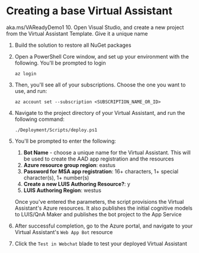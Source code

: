 # Creating a base Virtual Assistant
aka.ms/VAReadyDemo1
10. Open Visual Studio, and create a new project from the Virtual Assistant Template. Give it a unique name
1. Build the solution to restore all NuGet packages
1. Open a PowerShell Core window, and set up your environment with the following. You'll be prompted to login
    ```
    az login
    ```
1. Then, you'll see all of your subscriptions. Choose the one you want to use, and run:
    ```
    az account set --subscription <SUBSCRIPTION_NAME_OR_ID>
    ````
1. Navigate to the project directory of your Virtual Assistant, and run the following command:
    ```
    ./Deployment/Scripts/deploy.ps1
    ```
1. You'll be prompted to enter the following:
    1. **Bot Name** - choose a unique name for the Virtual Assistant. This will be used to create the AAD app registration and the resources
    1. **Azure resource group region**: eastus
    1. **Password for MSA app registration**: 16+ characters, 1+ special character(s), 1+ number(s)
    1. **Create a new LUIS Authoring Resource?**: y
    1. **LUIS Authoring Region**: westus

   Once you've entered the parameters, the script provisions the Virtual Assistant's Azure resources. It also publishes the initial cognitive models to LUIS/QnA Maker and publishes the bot project to the App Service
1. After successful completion, go to the Azure portal, and navigate to your Virtual Assistant's `Web App Bot` resource
1. Click the `Test in Webchat` blade to test your deployed Virtual Assistant
